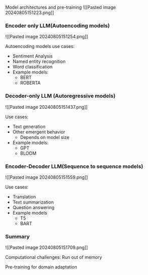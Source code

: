 Model architectures and pre-training
![[Pasted image 20240805151223.png]]
### Encoder only LLM(Autoencoding models)
![[Pasted image 20240805151254.png]]

Autoencoding models use cases:
- Sentiment Analysis
- Named entity recognition
- Word classification
- Example models:
	- BERT
	- ROBERTA

### Decoder-only LLM (Autoregressive models)
![[Pasted image 20240805151437.png]]

Use cases:
- Text generation
- Other emergent behavior
	- Depends on model size
- Example models:
	- GPT
	- BLOOM

### Encoder-Decoder LLM(Sequence to sequence models)
![[Pasted image 20240805151559.png]]

Use cases:
- Translation
- Text summarization
- Question answering
- Example models
	- T5
	- BART

### Summary
![[Pasted image 20240805151709.png]]


Computational challenges:
Run out of memory


Pre-training for domain adaptation

